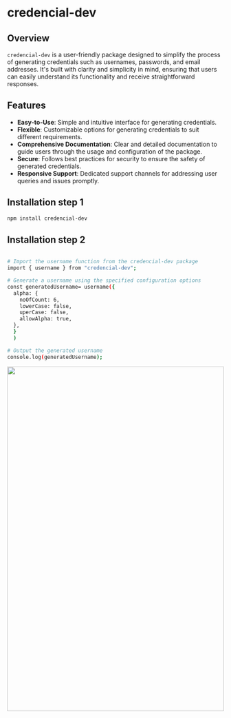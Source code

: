 # credencial-dev

## Overview

`credencial-dev` is a user-friendly package designed to simplify the process of generating credentials such as usernames, passwords, and email addresses. It's built with clarity and simplicity in mind, ensuring that users can easily understand its functionality and receive straightforward responses.

## Features

- **Easy-to-Use**: Simple and intuitive interface for generating credentials.
- **Flexible**: Customizable options for generating credentials to suit different requirements.
- **Comprehensive Documentation**: Clear and detailed documentation to guide users through the usage and configuration of the package.
- **Secure**: Follows best practices for security to ensure the safety of generated credentials.
- **Responsive Support**: Dedicated support channels for addressing user queries and issues promptly.

## Installation step 1

```bash
npm install credencial-dev

```

## Installation step 2

```bash

# Import the username function from the credencial-dev package
import { username } from "credencial-dev";

# Generate a username using the specified configuration options
const generatedUsername= username({
  alpha: {
    noOfCount: 6,
    lowerCase: false,
    uperCase: false,
    allowAlpha: true,
  },
  }
  )

# Output the generated username
console.log(generatedUsername);
```
<img src="https://github.com/sakthivelramamoorthi2001/credencial-dev/assets/130210612/35327401-4113-4c89-b489-6bcd4db96340" width="100%" height="800">
